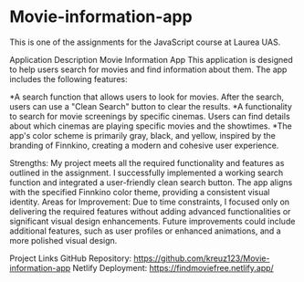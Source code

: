 # Movie-information-app

This is one of the assignments for the JavaScript course at Laurea UAS.

Application Description
Movie Information App
This application is designed to help users search for movies and find information about them. The app includes the following features:

*A search function that allows users to look for movies. After the search, users can use a "Clean Search" button to clear the results.
*A functionality to search for movie screenings by specific cinemas. Users can find details about which cinemas are playing specific movies and the showtimes.
*The app's color scheme is primarily gray, black, and yellow, inspired by the branding of Finnkino, creating a modern and cohesive user experience.

Strengths:
My project meets all the required functionality and features as outlined in the assignment.
I successfully implemented a working search function and integrated a user-friendly clean search button.
The app aligns with the specified Finnkino color theme, providing a consistent visual identity.
Areas for Improvement:
Due to time constraints, I focused only on delivering the required features without adding advanced functionalities or significant visual design enhancements.
Future improvements could include additional features, such as user profiles or enhanced animations, and a more polished visual design.

Project Links
GitHub Repository: https://github.com/kreuz123/Movie-information-app
Netlify Deployment: https://findmoviefree.netlify.app/
